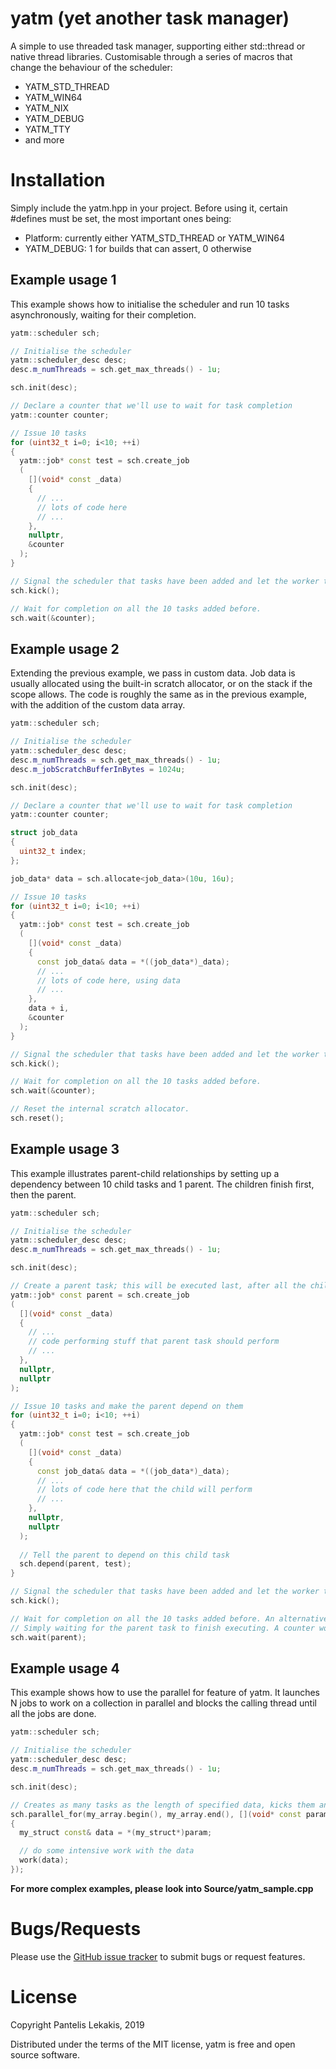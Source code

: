# yatm (yet another task manager)
A simple to use threaded task manager, supporting either std::thread or native thread libraries.
Customisable through a series of macros that change the behaviour of the scheduler:
* YATM_STD_THREAD
* YATM_WIN64
* YATM_NIX
* YATM_DEBUG
* YATM_TTY
* and more

# Installation
Simply include the yatm.hpp in your project. Before using it, certain #defines must be set, the most important ones being:
* Platform: currently either YATM_STD_THREAD or YATM_WIN64
* YATM_DEBUG: 1 for builds that can assert, 0 otherwise 

## Example usage 1
This example shows how to initialise the scheduler and run 10 tasks asynchronously, waiting for their completion.
```cpp
yatm::scheduler sch;

// Initialise the scheduler
yatm::scheduler_desc desc;
desc.m_numThreads = sch.get_max_threads() - 1u;

sch.init(desc);

// Declare a counter that we'll use to wait for task completion
yatm::counter counter;

// Issue 10 tasks
for (uint32_t i=0; i<10; ++i)
{
  yatm::job* const test = sch.create_job
  (
    [](void* const _data)
    {
      // ...
      // lots of code here
      // ...      
    },
    nullptr,
    &counter
  );
}

// Signal the scheduler that tasks have been added and let the worker threads process them.
sch.kick();

// Wait for completion on all the 10 tasks added before.
sch.wait(&counter);
```

## Example usage 2
Extending the previous example, we pass in custom data. Job data is usually allocated using the built-in scratch allocator, or on the stack if the scope allows. The code is roughly the same as in the previous example, with the addition of the custom data array.
```cpp
yatm::scheduler sch;

// Initialise the scheduler
yatm::scheduler_desc desc;
desc.m_numThreads = sch.get_max_threads() - 1u;
desc.m_jobScratchBufferInBytes = 1024u;

sch.init(desc);

// Declare a counter that we'll use to wait for task completion
yatm::counter counter;

struct job_data
{
  uint32_t index;  
};

job_data* data = sch.allocate<job_data>(10u, 16u);

// Issue 10 tasks
for (uint32_t i=0; i<10; ++i)
{
  yatm::job* const test = sch.create_job
  (
    [](void* const _data)
    {
      const job_data& data = *((job_data*)_data);
      // ...
      // lots of code here, using data
      // ...      
    },
    data + i,
    &counter
  );
}

// Signal the scheduler that tasks have been added and let the worker threads process them.
sch.kick();

// Wait for completion on all the 10 tasks added before.
sch.wait(&counter);

// Reset the internal scratch allocator.
sch.reset();
```
## Example usage 3
This example illustrates parent-child relationships by setting up a dependency between 10 child tasks and 1 parent. The children finish first, then the parent.
```cpp
yatm::scheduler sch;

// Initialise the scheduler
yatm::scheduler_desc desc;
desc.m_numThreads = sch.get_max_threads() - 1u;

sch.init(desc);

// Create a parent task; this will be executed last, after all the children tasks have finished.
yatm::job* const parent = sch.create_job
(
  [](void* const _data)
  {
    // ...
    // code performing stuff that parent task should perform
    // ...
  },
  nullptr,
  nullptr
);

// Issue 10 tasks and make the parent depend on them
for (uint32_t i=0; i<10; ++i)
{
  yatm::job* const test = sch.create_job
  (
    [](void* const _data)
    {
      const job_data& data = *((job_data*)_data);
      // ...
      // lots of code here that the child will perform
      // ...      
    },
    nullptr,
    nullptr
  );
  
  // Tell the parent to depend on this child task
  sch.depend(parent, test);
}

// Signal the scheduler that tasks have been added and let the worker threads process them.
sch.kick();

// Wait for completion on all the 10 tasks added before. An alternative mechanism is used here instead of a counter,
// Simply waiting for the parent task to finish executing. A counter would also be valid.
sch.wait(parent);
```
## Example usage 4
This example shows how to use the parallel for feature of yatm. It launches N jobs to work on a collection in parallel and blocks the calling thread until all the jobs are done.
```cpp
yatm::scheduler sch;

// Initialise the scheduler
yatm::scheduler_desc desc;
desc.m_numThreads = sch.get_max_threads() - 1u;

sch.init(desc);

// Creates as many tasks as the length of specified data, kicks them and blocks the caller thread until they are finished.
sch.parallel_for(my_array.begin(), my_array.end(), [](void* const param)
{
  my_struct const& data = *(my_struct*)param;

  // do some intensive work with the data
  work(data);
});
```

**For more complex examples, please look into Source/yatm_sample.cpp**

# Bugs/Requests
Please use the [GitHub issue tracker](https://github.com/alkisbkn/yatm/issues) to submit bugs or request features.

# License
Copyright Pantelis Lekakis, 2019

Distributed under the terms of the MIT license, yatm is free and open source software.
